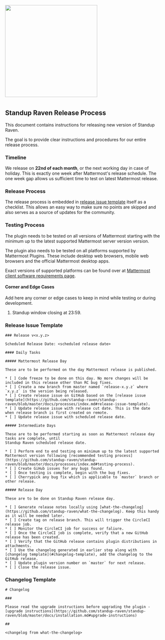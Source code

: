 <img src="assets/images/banner.png" width="300px">

#

## Standup Raven Release Process

This document contains instructions for releasing new version of Standup Raven.

The goal is to provide clear instructions and procedures for our entire release
process.

### Timeline

We release on **22nd of each month**, or the next working day in case of holiday. 
This is exactly one week after Mattermost's release schedule. The one week gap allows us
sufficient time to test on latest Mattermost release.

### Release Process

The release process is embedded in [release issue template](#release-issue-template) itself 
as a checklist. This allows an easy way to make sure no points are skipped and also serves as a source 
of updates for the community.

### Testing Process

The plugin needs to be tested on all versions of Mattermost starting with the minimum up to the latest supported Mattermost server version version.

The plugin also needs to be tested on all platforms supported by Mattermost Plugins. These include
desktop web browsers, mobile web browsers and the official Mattermost desktop apps.

Exact versions of supported platforms can be found over at [Mattermost client software requirements page](https://docs.mattermost.com/install/requirements.html#client-software).

#### Corner and Edge Cases

Add here any corner or edge cases to keep in mind while testing or during development.

1. Standup window closing at 23:59. 


### Release Issue Template

    ### Release v<x.y.z>
    
    Scheduled Release Date: <scheduled release date>
    
    #### Daily Tasks
    
    ##### Mattermost Release Day
    
    These are to be performed on the day Mattermost release is published.
    
    * [ ] Code freeze to be done on this day. No more changes will be included in this release other than RC bug fixes.
    * [ ] Create a new branch from master named `release-x.y.z` where `x.y.z` is the version being released.
    * [ ] Create release issue on GitHub based on the [release issue template](https://github.com/standup-raven/standup-raven/blob/master/docs/processes/index.md#release-issue-template).
    * [ ] Update release issue with release cut date. This is the date when release branch is first created on remote.
    * [ ] Update release issue with scheduled release date.
    
    ##### Intermediate Days
    
    These are to be performed starting as soon as Mattermost release day tasks are complete, until 
    Standup Raven scheduled release date.
    
    * [ ] Perform end to end testing on minimum up to the latest supported Mattermost version following [recommended testing process](https://github.com/standup-raven/standup-raven/blob/master/docs/processes/index.md#testing-process).
    * [ ] Create GiHub issues for any bugs found.
    * [ ] Once testing is complete, begin with the bug fixes.
    * [ ] Cherrypick any bug fix which is applicable to `master` branch or other release.
    
    ##### Release Day
    
    These are to be done on Standup Raven release day.
    
    * [ ] Generate release notes locally using [what-the-changelog](https://github.com/standup-raven/what-the-changelog). Keep this handy as it will be needed later.
    * [ ] Create tag on release branch. This will trigger the CircleCI release job.
    * [ ] Monitor the CircleCI job for success or faliure.
    * [ ] Once the CircleCI job is complete, verify that a new GitHub release has been created. 
    * [ ] Verify that the GitHub release contains plugin distributions in attachments.
    * [ ] Use the changelog generated in earlier step along with [changelog template](#changelog-template), add the changelog to the GitHub release.
    * [ ] Update plugin version number on `master` for next release.
    * [ ] Close the release issue.


### Changelog Template

    # Changelog  
    
    ###
    
    Please read the upgrade instructions before upgrading the plugin - [upgrade instructions](https://github.com/standup-raven/standup-raven/blob/master/docs/installation.md#upgrade-instructions)
    
    ##
    
    <changelog from what-the-changelog>
